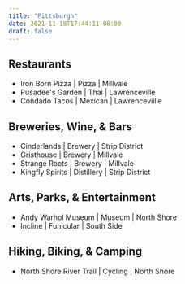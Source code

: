 ```yaml
---
title: "Pittsburgh"
date: 2021-11-18T17:44:11-08:00
draft: false
---
```


## Restaurants
* Iron Born Pizza | Pizza | Millvale
* Pusadee's Garden | Thai | Lawrenceville
* Condado Tacos | Mexican | Lawrenceviille
 
## Breweries, Wine, & Bars
* Cinderlands | Brewery | Strip District
* Gristhouse | Brewery | Millvale
* Strange Roots | Brewery | Millvale
* Kingfly Spirits | Distillery | Strip District
 
## Arts, Parks, & Entertainment
* Andy Warhol Museum | Museum | North Shore
* Incline | Funicular | South Side
 
## Hiking, Biking, & Camping
* North Shore River Trail | Cycling | North Shore 
